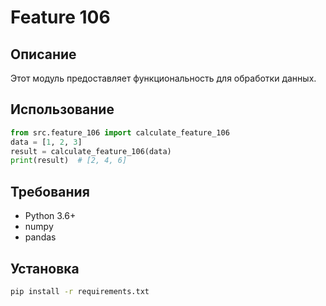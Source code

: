 # Feature 106
## Описание
Этот модуль предоставляет функциональность для обработки данных.
## Использование
```python
from src.feature_106 import calculate_feature_106
data = [1, 2, 3]
result = calculate_feature_106(data)
print(result)  # [2, 4, 6]
```
## Требования
- Python 3.6+
- numpy
- pandas
## Установка
```bash
pip install -r requirements.txt
```